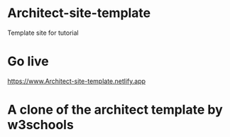 # Architect-site-template
Template site for tutorial
# Go live
https://www.Architect-site-template.netlify.app
# A clone of the architect template by w3schools
